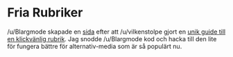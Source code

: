 # Fria Rubriker

/u/Blargmode skapade en [sida](https://blargmode.se/files/aftonrubrik.html) efter att /u/vilkenstolpe gjort en [unik guide till en klickvänlig rubrik](https://www.reddit.com/r/sweden/comments/8bgqqx/enkla_metoden_5_steg_till_bra_journalistik_h%C3%A4r_%C3%A4r/). Jag snodde /u/Blargmode kod och hacka till den lite för fungera bättre för alternativ-media som är så populärt nu.